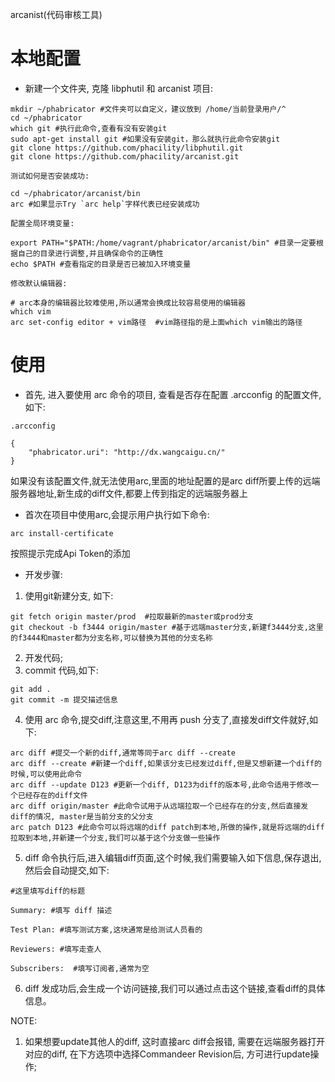 arcanist(代码审核工具)

# 本地配置

- 新建一个文件夹, 克隆 libphutil 和 arcanist 项目:

```
mkdir ~/phabricator #文件夹可以自定义，建议放到 /home/当前登录用户/^
cd ~/phabricator
which git #执行此命令,查看有没有安装git
sudo apt-get install git #如果没有安装git，那么就执行此命令安装git
git clone https://github.com/phacility/libphutil.git
git clone https://github.com/phacility/arcanist.git

测试如何是否安装成功:

cd ~/phabricator/arcanist/bin
arc #如果显示Try `arc help`字样代表已经安装成功

配置全局环境变量:

export PATH="$PATH:/home/vagrant/phabricator/arcanist/bin" #目录一定要根据自己的目录进行调整,并且确保命令的正确性
echo $PATH #查看指定的目录是否已被加入环境变量

修改默认编辑器:

# arc本身的编辑器比较难使用,所以通常会换成比较容易使用的编辑器
which vim
arc set-config editor + vim路径  #vim路径指的是上面which vim输出的路径
```

# 使用

- 首先, 进入要使用 arc 命令的项目, 查看是否存在配置 .arcconfig 的配置文件, 如下:
```
.arcconfig

{
    "phabricator.uri": "http://dx.wangcaigu.cn/"
}
```

如果没有该配置文件,就无法使用arc,里面的地址配置的是arc diff所要上传的远端服务器地址,新生成的diff文件,都要上传到指定的远端服务器上

- 首次在项目中使用arc,会提示用户执行如下命令:
```
arc install-certificate
```
按照提示完成Api Token的添加

- 开发步骤:

 1. 使用git新建分支, 如下:
```
git fetch origin master/prod  #拉取最新的master或prod分支
git checkout -b f3444 origin/master #基于远端master分支,新建f3444分支,这里的f3444和master都为分支名称,可以替换为其他的分支名称
```
 2. 开发代码;
 3. commit 代码,如下:
```
git add .
git commit -m 提交描述信息
```
 4. 使用 arc 命令,提交diff,注意这里,不用再 push 分支了,直接发diff文件就好,如下:
```
arc diff #提交一个新的diff,通常等同于arc diff --create
arc diff --create #新建一个diff,如果该分支已经发过diff,但是又想新建一个diff的时候,可以使用此命令
arc diff --update D123 #更新一个diff, D123为diff的版本号,此命令适用于修改一个已经存在的diff文件
arc diff origin/master #此命令试用于从远端拉取一个已经存在的分支,然后直接发diff的情况, master是当前分支的父分支
arc patch D123 #此命令可以将远端的diff patch到本地,所做的操作,就是将远端的diff拉取到本地,并新建一个分支,我们可以基于这个分支做一些操作
```
 5. diff 命令执行后,进入编辑diff页面,这个时候,我们需要输入如下信息,保存退出,然后会自动提交,如下:
 ```
#这里填写diff的标题

Summary: #填写 diff 描述

Test Plan: #填写测试方案,这块通常是给测试人员看的

Reviewers: #填写走查人

Subscribers:  #填写订阅者,通常为空
 ```
 6. diff 发成功后,会生成一个访问链接,我们可以通过点击这个链接,查看diff的具体信息。
 
 NOTE:
 1. 如果想要update其他人的diff, 这时直接arc diff会报错, 需要在远端服务器打开对应的diff, 在下方选项中选择Commandeer Revision后, 方可进行update操作;